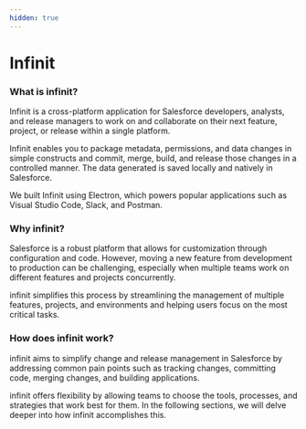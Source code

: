 ```yaml
---
hidden: true
---
```


# Infinit

### **What is infinit?**

Infinit is a cross-platform application for Salesforce developers, analysts, and release managers to work on and collaborate on their next feature, project, or release within a single platform.

Infinit enables you to package metadata, permissions, and data changes in simple constructs and commit, merge, build, and release those changes in a controlled manner. The data generated is saved locally and natively in Salesforce.

We built Infinit using Electron, which powers popular applications such as Visual Studio Code, Slack, and Postman.

### **Why infinit?**

Salesforce is a robust platform that allows for customization through configuration and code. However, moving a new feature from development to production can be challenging, especially when multiple teams work on different features and projects concurrently.

infinit simplifies this process by streamlining the management of multiple features, projects, and environments and helping users focus on the most critical tasks.

### **How does infinit work?**

infinit aims to simplify change and release management in Salesforce by addressing common pain points such as tracking changes, committing code, merging changes, and building applications.

infinit offers flexibility by allowing teams to choose the tools, processes, and strategies that work best for them. In the following sections, we will delve deeper into how infinit accomplishes this.

